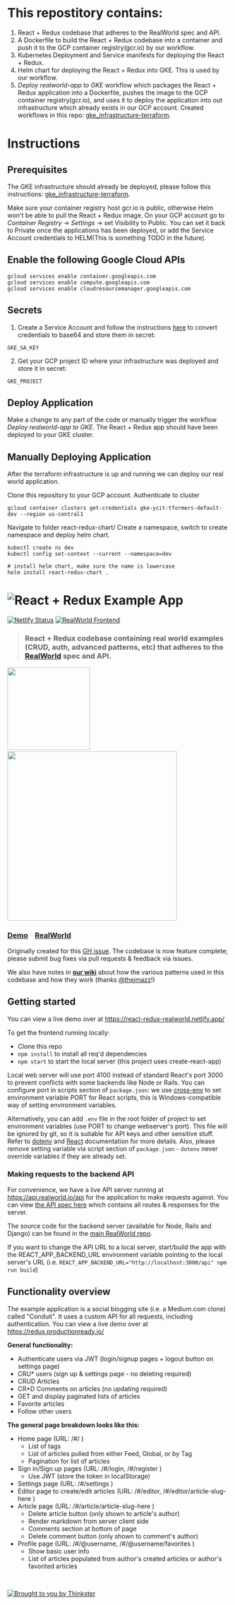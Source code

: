 # This repostitory contains:
1. React + Redux codebase that adheres to the RealWorld spec and API.
2. A Dockerfile to build the React + Redux codebase into a container and push it to the GCP container registry(gcr.io) by our workflow.
3. Kubernetes Deployment and Service manifests for deploying the React + Redux.
4. Helm chart for deploying the React + Redux into GKE. This is used by our workflow.
5. *Deploy realworld-app to GKE* workflow which packages the React + Redux application into a Dockerfile, pushes the image to the GCP container registry(gcr.io), and uses it to deploy the application into out infrastructure which already exists in our GCP account. Created workflows in this repo: [gke_infrastructure-terraform](https://github.com/dpizar/dpizar_gke-infrastructure-terraform).

# Instructions
## Prerequisites
The GKE infrastructure should already be deployed, please follow this instructions: [gke_infrastructure-terraform](https://github.com/dpizar/dpizar_gke-infrastructure-terraform).

Make sure your container registry host gcr.io is public, otherwise Helm won't be able to pull the React + Redux image. On your GCP account go to *Container Registry* -> *Settings* -> set Visibility to Public. You can set it back to Private once the applications has been deployed, or add the Service Account credentials to HELM(This is something TODO in the future).

## Enable the following Google Cloud APIs
```
gcloud services enable container.googleapis.com
gcloud services enable compute.googleapis.com 
gcloud services enable cloudresourcemanager.googleapis.com
```

## Secrets
1. Create a Service Account and follow the instructions [here](https://docs.github.com/en/actions/deployment/deploying-to-your-cloud-provider/deploying-to-google-kubernetes-engine) to convert credentials to base64 and store them in secret:
```
GKE_SA_KEY
```
2. Get your GCP project ID where your infrastructure was deployed and store it in secret:
```
GKE_PROJECT
```
## Deploy Application
Make a change to any part of the code or manually trigger the workflow *Deploy realworld-app to GKE*.
The React + Redux app should have been deployed to your GKE cluster.

## Manually Deploying Application
After the terraform infrastructure is up and running we can deploy our real world application.

Clone this repository to your GCP account.
Authenticate to cluster 
```
gcloud container clusters get-credentials gke-ycit-tformers-default-dev --region us-central1 
```

Navigate to folder react-redux-chart/
Create a namespace, switch to create namespace and deploy helm chart.
```
kubectl create ns dev
kubectl config set-context --current --namespace=dev

# install helm chart, make sure the name is lowercase
helm install react-redux-chart .
```

# ![React + Redux Example App](project-logo.png)
[![Netlify Status](https://api.netlify.com/api/v1/badges/aa569c8f-ebd5-413e-9fb2-e34facc71873/deploy-status)](https://app.netlify.com/sites/react-redux-realworld/deploys)
[![RealWorld Frontend](https://img.shields.io/badge/realworld-frontend-%23783578.svg)](http://realworld.io)

> ### React + Redux codebase containing real world examples (CRUD, auth, advanced patterns, etc) that adheres to the [RealWorld](https://github.com/gothinkster/realworld-example-apps) spec and API.

<a href="https://stackblitz.com/edit/react-redux-realworld" target="_blank"><img width="187" src="https://github.com/gothinkster/realworld/blob/master/media/edit_on_blitz.png?raw=true" /></a>&nbsp;&nbsp;<a href="https://thinkster.io/tutorials/build-a-real-world-react-redux-application" target="_blank"><img width="384" src="https://raw.githubusercontent.com/gothinkster/realworld/master/media/learn-btn-hr.png" /></a>

### [Demo](https://react-redux-realworld.netlify.app/)&nbsp;&nbsp;&nbsp;&nbsp;[RealWorld](https://github.com/gothinkster/realworld)

Originally created for this [GH issue](https://github.com/reactjs/redux/issues/1353). The codebase is now feature complete; please submit bug fixes via pull requests & feedback via issues.

We also have notes in [**our wiki**](https://github.com/khaledosman/react-redux-realworld-example-app/wiki) about how the various patterns used in this codebase and how they work (thanks [@thejmazz](https://github.com/thejmazz)!)


## Getting started

You can view a live demo over at https://react-redux-realworld.netlify.app/

To get the frontend running locally:

- Clone this repo
- `npm install` to install all req'd dependencies
- `npm start` to start the local server (this project uses create-react-app)

Local web server will use port 4100 instead of standard React's port 3000 to prevent conflicts with some backends like Node or Rails. You can configure port in scripts section of `package.json`: we use [cross-env](https://github.com/kentcdodds/cross-env) to set environment variable PORT for React scripts, this is Windows-compatible way of setting environment variables.
 
Alternatively, you can add `.env` file in the root folder of project to set environment variables (use PORT to change webserver's port). This file will be ignored by git, so it is suitable for API keys and other sensitive stuff. Refer to [dotenv](https://github.com/motdotla/dotenv) and [React](https://github.com/facebookincubator/create-react-app/blob/master/packages/react-scripts/template/README.md#adding-development-environment-variables-in-env) documentation for more details. Also, please remove setting variable via script section of `package.json` - `dotenv` never override variables if they are already set.  

### Making requests to the backend API

For convenience, we have a live API server running at https://api.realworld.io/api for the application to make requests against. You can view [the API spec here](https://github.com/GoThinkster/productionready/blob/master/api) which contains all routes & responses for the server.

The source code for the backend server (available for Node, Rails and Django) can be found in the [main RealWorld repo](https://github.com/gothinkster/realworld).

If you want to change the API URL to a local server, start/build the app with the REACT_APP_BACKEND_URL environment variable pointing to the local server's URL (i.e. `REACT_APP_BACKEND_URL="http://localhost:3000/api" npm run build`)


## Functionality overview

The example application is a social blogging site (i.e. a Medium.com clone) called "Conduit". It uses a custom API for all requests, including authentication. You can view a live demo over at https://redux.productionready.io/

**General functionality:**

- Authenticate users via JWT (login/signup pages + logout button on settings page)
- CRU* users (sign up & settings page - no deleting required)
- CRUD Articles
- CR*D Comments on articles (no updating required)
- GET and display paginated lists of articles
- Favorite articles
- Follow other users

**The general page breakdown looks like this:**

- Home page (URL: /#/ )
    - List of tags
    - List of articles pulled from either Feed, Global, or by Tag
    - Pagination for list of articles
- Sign in/Sign up pages (URL: /#/login, /#/register )
    - Use JWT (store the token in localStorage)
- Settings page (URL: /#/settings )
- Editor page to create/edit articles (URL: /#/editor, /#/editor/article-slug-here )
- Article page (URL: /#/article/article-slug-here )
    - Delete article button (only shown to article's author)
    - Render markdown from server client side
    - Comments section at bottom of page
    - Delete comment button (only shown to comment's author)
- Profile page (URL: /#/@username, /#/@username/favorites )
    - Show basic user info
    - List of articles populated from author's created articles or author's favorited articles

<br />

[![Brought to you by Thinkster](https://raw.githubusercontent.com/gothinkster/realworld/master/media/end.png)](https://thinkster.io)

